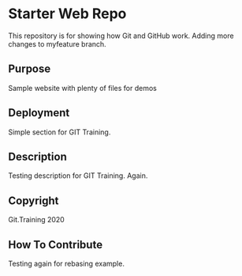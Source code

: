 # Starter Web Repo

This repository is for showing how Git and GitHub work. Adding more changes to myfeature branch.

## Purpose

Sample website with plenty of files for demos

## Deployment

Simple section for GIT Training.

## Description

Testing description for GIT Training. Again.

## Copyright

Git.Training 2020

## How To Contribute

Testing again for rebasing example.